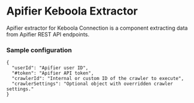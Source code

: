 # Apifier Keboola Extractor

Apifier extractor for Keboola Connection is a component extracting data from Apifier REST API endpoints.

### Sample configuration

    {
      "userId": "Apifier user ID",
      "#token": "Apifier API token",
      "crawlerId": "Internal or custom ID of the crawler to execute",
      "crawlerSettings": "Optional object with overridden crawler settings."
    }
